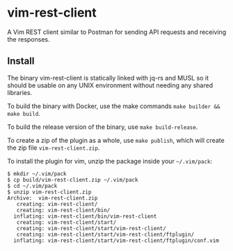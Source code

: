 # vim-rest-client

A Vim REST client similar to Postman for sending API requests and receiving the
responses.

## Install

The binary vim-rest-client is statically linked with jq-rs and MUSL so it should
be usable on any UNIX environment without needing any shared libraries.

To build the binary with Docker, use the make commands `make builder && make build`.

To build the release version of the binary, use `make build-release`.

To create a zip of the plugin as a whole, use `make publish`, which will create
the zip file `vim-rest-client.zip`.

To install the plugin for vim, unzip the package inside your `~/.vim/pack`:
```
$ mkdir ~/.vim/pack
$ cp build/vim-rest-client.zip ~/.vim/pack
$ cd ~/.vim/pack
$ unzip vim-rest-client.zip
Archive:  vim-rest-client.zip
   creating: vim-rest-client/
   creating: vim-rest-client/bin/
  inflating: vim-rest-client/bin/vim-rest-client
   creating: vim-rest-client/start/
   creating: vim-rest-client/start/vim-rest-client/
   creating: vim-rest-client/start/vim-rest-client/ftplugin/
  inflating: vim-rest-client/start/vim-rest-client/ftplugin/conf.vim
```
